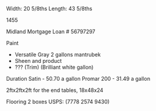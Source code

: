 Width: 20 5/8ths
Length: 43 5/8ths

1455

Midland Mortgage Loan # 56797297

Paint
- Versatile Gray 2 gallons mantrubek
- Sheen and product
- ??? (Trim) (Brilliant white gallon)

Duration Satin - 50.70 a gallon
Promar 200 - 31.49 a gallon

2ftx2ftx2ft for the end tables, 18x48x24 

Flooring 2 boxes USPS: (7778 2574 9430)